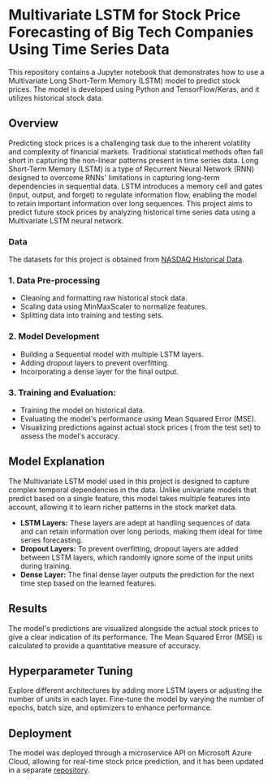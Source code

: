 # Multivariate LSTM for Stock Price Forecasting of Big Tech Companies Using Time Series Data

This repository contains a Jupyter notebook that demonstrates how to use a Multivariate Long Short-Term Memory (LSTM) model to predict stock prices. The model is developed using Python and TensorFlow/Keras, and it utilizes historical stock data.



## Overview

Predicting stock prices is a challenging task due to the inherent volatility and complexity of financial markets. Traditional statistical methods often fall short in capturing the non-linear patterns present in time series data. Long Short-Term Memory (LSTM) is a type of Recurrent Neural Network (RNN) designed to overcome RNNs' limitations in capturing long-term dependencies in sequential data. LSTM introduces a memory cell and gates (input, output, and forget) to regulate information flow, enabling the model to retain important information over long sequences. This project aims to predict future stock prices by analyzing historical time series data using a Multivariate LSTM neural network.


### Data

The datasets for this project is obtained from [NASDAQ Historical Data](https://www.nasdaq.com/market-activity/quotes/historical).

### 1. Data Pre-processing

  * Cleaning and formatting raw historical stock data.
  * Scaling data using MinMaxScaler to normalize features.
  * Splitting data into training and testing sets.

### 2. Model Development

  * Building a Sequential model with multiple LSTM layers.
  * Adding dropout layers to prevent overfitting.
  * Incorporating a dense layer for the final output.

### 3. Training and Evaluation:
   
   * Training the model on historical data.
   * Evaluating the model's performance using Mean Squared Error (MSE).
   * Visualizing predictions against actual stock prices ( from the test set) to assess the model's accuracy.

## Model Explanation

The Multivariate LSTM model used in this project is designed to capture complex temporal dependencies in the data. Unlike univariate models that predict based on a single feature, this model takes multiple features into account, allowing it to learn richer patterns in the stock market data.

  * **LSTM Layers:** These layers are adept at handling sequences of data and can retain information over long periods, making them ideal for time series forecasting.
  * **Dropout Layers:** To prevent overfitting, dropout layers are added between LSTM layers, which randomly ignore some of the input units during training.
  * **Dense Layer:** The final dense layer outputs the prediction for the next time step based on the learned features.

## Results

The model's predictions are visualized alongside the actual stock prices to give a clear indication of its performance. The Mean Squared Error (MSE) is calculated to provide a quantitative measure of accuracy.


## Hyperparameter Tuning

Explore different architectures by adding more LSTM layers or adjusting the number of units in each layer. Fine-tune the model by varying the number of epochs, batch size, and optimizers to enhance performance.

## Deployment

The model was deployed through a microservice API on Microsoft Azure Cloud, allowing for real-time stock price prediction, and it has been updated in a separate [repository](https://github.com/saifx19/stock-price-prediction-api).
